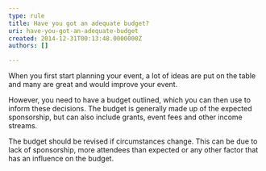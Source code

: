 ```yaml
---
type: rule
title: Have you got an adequate budget?
uri: have-you-got-an-adequate-budget
created: 2014-12-31T00:13:48.0000000Z
authors: []

---
```




<span class='intro'> <p class="ssw15-rteElement-P">When you first start planning your event, a lot of ideas are put on the table and many are great and would improve your event.&#160;​</p> </span>

<p>However, you need to have a budget outlined, which you can then use to inform these decisions. The budget is generally made up of the expected sponsorship, but can also include grants, event fees and other income streams. ​</p><p>The budget should be revised if circumstances change. This can be due to lack of sponsorship, more attendees than expected or any other factor that has an influence on the budget.&#160;</p>


